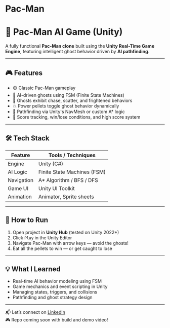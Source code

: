 # Pac-Man
# 👾 Pac-Man AI Game (Unity)

A fully functional **Pac-Man clone** built using the **Unity Real-Time Game Engine**, featuring intelligent ghost behavior driven by **AI pathfinding**.

---

## 🎮 Features

- 🟡 Classic Pac-Man gameplay  
- 👻 AI-driven ghosts using FSM (Finite State Machines)  
- 🧠 Ghosts exhibit chase, scatter, and frightened behaviors  
- 💥 Power pellets toggle ghost behavior dynamically  
- 🧭 Pathfinding via Unity's NavMesh or custom A* logic  
- 🎯 Score tracking, win/lose conditions, and high score system  

---

## 🛠 Tech Stack

| Feature           | Tools / Techniques          |
|-------------------|-----------------------------|
| Engine            | Unity (C#)                  |
| AI Logic          | Finite State Machines (FSM) |
| Navigation        | A* Algorithm / BFS / DFS    |
| Game UI           | Unity UI Toolkit             |
| Animation         | Animator, Sprite sheets      |

---

## 🚀 How to Run

1. Open project in **Unity Hub** (tested on Unity 2022+)  
2. Click `Play` in the Unity Editor  
3. Navigate Pac-Man with arrow keys — avoid the ghosts!  
4. Eat all the pellets to win — or get caught to lose  

---

## 💡 What I Learned

- Real-time AI behavior modeling using FSM  
- Game mechanics and event scripting in Unity  
- Managing states, triggers, and collisions  
- Pathfinding and ghost strategy design  

---

📬 Let’s connect on [LinkedIn](https://www.linkedin.com/in/je-pulipati/)  
🎮 Repo coming soon with build and demo video!
